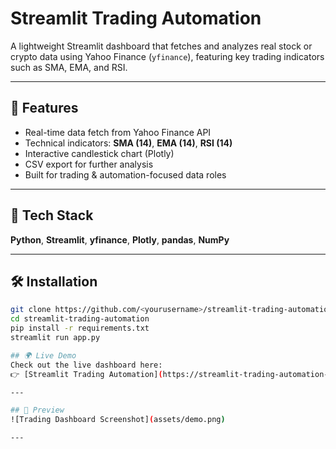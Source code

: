 # Streamlit Trading Automation

A lightweight Streamlit dashboard that fetches and analyzes real stock or crypto data using Yahoo Finance (`yfinance`), featuring key trading indicators such as SMA, EMA, and RSI.

---

## 🚀 Features
- Real-time data fetch from Yahoo Finance API  
- Technical indicators: **SMA (14)**, **EMA (14)**, **RSI (14)**  
- Interactive candlestick chart (Plotly)  
- CSV export for further analysis  
- Built for trading & automation-focused data roles  

---

## 🧩 Tech Stack
**Python**, **Streamlit**, **yfinance**, **Plotly**, **pandas**, **NumPy**

---

## 🛠️ Installation
```bash
git clone https://github.com/<yourusername>/streamlit-trading-automation.git
cd streamlit-trading-automation
pip install -r requirements.txt
streamlit run app.py

## 🌍 Live Demo
Check out the live dashboard here:  
👉 [Streamlit Trading Automation](https://streamlit-trading-automation-phatdat20622.streamlit.app)

---

## 📸 Preview
![Trading Dashboard Screenshot](assets/demo.png)

---